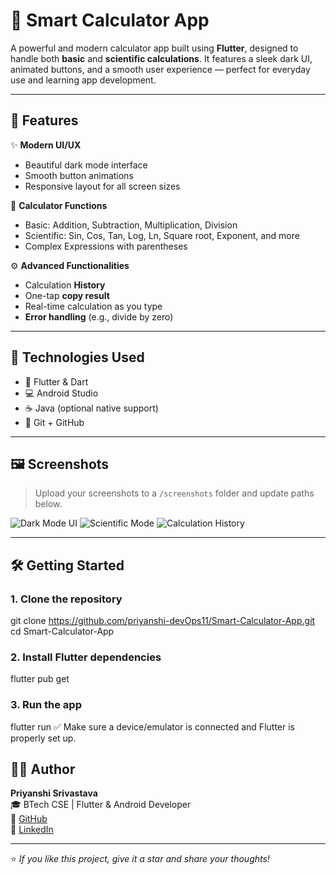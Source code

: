 # 🔢 Smart Calculator App

A powerful and modern calculator app built using **Flutter**, designed to handle both **basic** and **scientific calculations**. It features a sleek dark UI, animated buttons, and a smooth user experience — perfect for everyday use and learning app development.

---

## 📱 Features

✨ **Modern UI/UX**
- Beautiful dark mode interface
- Smooth button animations
- Responsive layout for all screen sizes

🧮 **Calculator Functions**
- Basic: Addition, Subtraction, Multiplication, Division
- Scientific: Sin, Cos, Tan, Log, Ln, Square root, Exponent, and more
- Complex Expressions with parentheses

⚙️ **Advanced Functionalities**
- Calculation **History**
- One-tap **copy result**
- Real-time calculation as you type
- **Error handling** (e.g., divide by zero)

---

## 🚀 Technologies Used

- 💙 Flutter & Dart
- 💻 Android Studio
- ☕ Java (optional native support)
- 🔧 Git + GitHub

---

## 🖼️ Screenshots

> Upload your screenshots to a `/screenshots` folder and update paths below.

![Dark Mode UI](screenshots/calculator_dark_ui.png)
![Scientific Mode](screenshots/scientific_mode.png)
![Calculation History](screenshots/history_screen.png)

---

## 🛠️ Getting Started

### 1. Clone the repository
git clone https://github.com/priyanshi-devOps11/Smart-Calculator-App.git
cd Smart-Calculator-App
### 2. Install Flutter dependencies
flutter pub get
### 3. Run the app
flutter run
✅ Make sure a device/emulator is connected and Flutter is properly set up.

## 👩‍💻 Author

**Priyanshi Srivastava**  
🎓 BTech CSE | Flutter & Android Developer  
🔗 [GitHub](https://github.com/priyanshi-devOps11)  
🔗 [LinkedIn](https://www.linkedin.com/in/priyanshi-srivastava-460965345/)

---

⭐ _If you like this project, give it a star and share your thoughts!_



